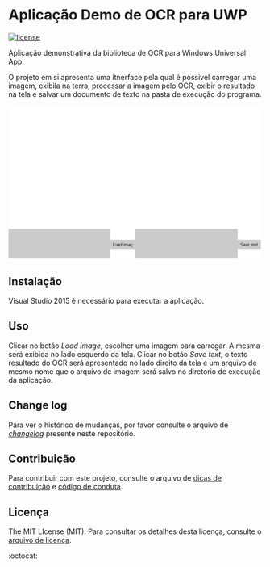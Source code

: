 # Aplicação Demo de OCR para UWP

[![license](https://img.shields.io/github/license/mashape/apistatus.svg?maxAge=2592000)](LICENSE.md)

Aplicação demonstrativa da biblioteca de OCR para Windows Universal App.

O projeto em si apresenta uma itnerface pela qual é possivel carregar uma imagem, exibila na terra, processar a imagem pelo OCR, exibir o resultado na tela e salvar um documento de texto na pasta de execução do programa.

![](https://raw.githubusercontent.com/CristinaSilvaEng/ocr-demo-uwp/master/example.gif)

## Instalação

Visual Studio 2015 é necessário para executar a aplicação.

## Uso

Clicar no botão _Load image_, escolher uma imagem para carregar. A mesma será exibida no lado esquerdo da tela. Clicar no botão _Save text_, o texto resultado do OCR será apresentado no lado direito da tela e um arquivo de mesmo nome que o arquivo de imagem será salvo no diretorio de execução da aplicação.

## Change log

Para ver o histórico de mudanças, por favor consulte o arquivo de _[changelog](CHANGELOG.md)_ presente neste repositório.

## Contribuição

Para contribuir com este projeto, consulte o arquivo de [dicas de contribuição](CONTRIBUTING.md) e [código de conduta](CONDUCT.md).

## Licença

The MIT LIcense (MIT). Para consultar os detalhes desta licença, consulte o [arquivo de licença](LICENSE.md).

:octocat:
